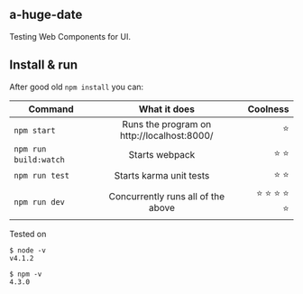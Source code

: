 ## a-huge-date
Testing Web Components for UI.  

## Install & run
After good old `npm install` you can:


| Command        | What it does           | Coolness  |
| ------------- |:-------------:| -----:|
| `npm start`     | Runs the program on http://localhost:8000/ | ⭐️ |
| `npm run build:watch`     | Starts webpack      |   ⭐️ ⭐️  |
| `npm run test` | Starts karma unit tests      |  ⭐️ ⭐️ |
| `npm run dev` | Concurrently runs all of the above     |    ⭐️ ⭐️ ⭐️ ⭐️ ⭐️ |



Tested on 

```
$ node -v
v4.1.2

$ npm -v
4.3.0
```
